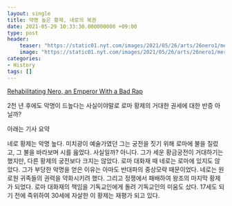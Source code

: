 ```yaml
---
layout: single
title: 악명 높은 황제, 네로의 복권
date: 2021-05-29 10:33:30.000000000 +09:00
type: post
header:
    teaser: "https://static01.nyt.com/images/2021/05/26/arts/26nero1/merlin_188285586_01d3a493-1e4d-41ea-bea4-da4d0edf1732-superJumbo.jpg?quality=90&auto=webp"
    image: "https://static01.nyt.com/images/2021/05/26/arts/26nero1/merlin_188285586_01d3a493-1e4d-41ea-bea4-da4d0edf1732-superJumbo.jpg?quality=90&auto=webp"
categories:
- History
tags: []
---
```


[Rehabilitating Nero, an Emperor With a Bad Rap](https://www.nytimes.com/2021/05/26/arts/design/nero-british-museum.html?smid=url-share)

2천 년 후에도 악명이 드높다는 사실이야말로 로마 황제의 거대한 권세에 대한 반증 아닐까?

아래는 기사 요약

네로 황제는 악명 높다. 미치광이 예술가였던 그는 궁전을 짓기 위해 로마에 불을 질렀고, 그 불을 바라보며 시를 읊었다. 사실일까? 아니다. 그가 세운 황금궁전이 거대하기는 했지만, 다른 황제의 궁전보다 크지는 않았다. 로마 대화재 때 네로는 로마에 있지도 않았다. 그가 부당한 악명을 얻은 이유는 아마도 반대파의 중상모략 때문이었다. 네로는 원로원 귀족들의 권력을 약화시키려 했다. 그리고 정쟁에서 패배하여 왕조의 마지막 황제가 되었다. 로마 대화재의 책임을 기독교인에게 돌려 기독교인의 미움도 샀다. 17세도 되기 전에 즉위하여 30세에 자살한 이 황제는 재평가 되고 있다.
